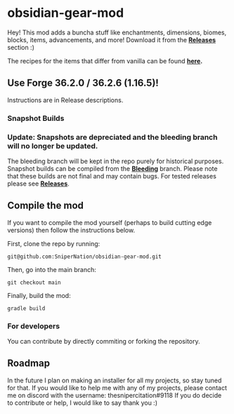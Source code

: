 # obsidian-gear-mod

Hey! This mod adds a buncha stuff like enchantments, dimensions, biomes, blocks, items, advancements, and more! Download it from the <b><a href="https://github.com/SniperNation/obsidian-gear-mod/releases">Releases</a></b> section :)

The recipes for the items that differ from vanilla can be found <b><a href="https://imgur.com/a/N62zrhI">here</a>. </b>

## Use Forge 36.2.0 / 36.2.6 (1.16.5)!

Instructions are in Release descriptions.

### Snapshot Builds
### Update: Snapshots are depreciated and the bleeding branch will no longer be updated. 
The bleeding branch will be kept in the repo purely for historical purposes. <br>
Snapshot builds can be compiled from the <b><a href="https://github.com/SniperNation/obsidian-gear-mod/tree/bleeding">Bleeding</a></b> branch. Please note that these builds are not final and may contain bugs. For tested releases please see <b><a href="https://github.com/SniperNation/obsidian-gear-mod/releases">Releases</a></b>.

## Compile the mod
If you want to compile the mod yourself (perhaps to build cutting edge versions) then follow the instructions below. <br>

First, clone the repo by running:
  ```
  git@github.com:SniperNation/obsidian-gear-mod.git
  ```
Then, go into the main branch:
  ```
  git checkout main
  ```
Finally, build the mod:
  ```
  gradle build
  ```

### For developers

You can contribute by directly commiting or forking the repository.

## Roadmap

In the future I plan on making an installer for all my projects, so stay tuned for that. If you would like to help me with any of my projects, please contact me on discord with the username: thesnipercitation#9118
If you do decide to contribute or help, I would like to say thank you :)
